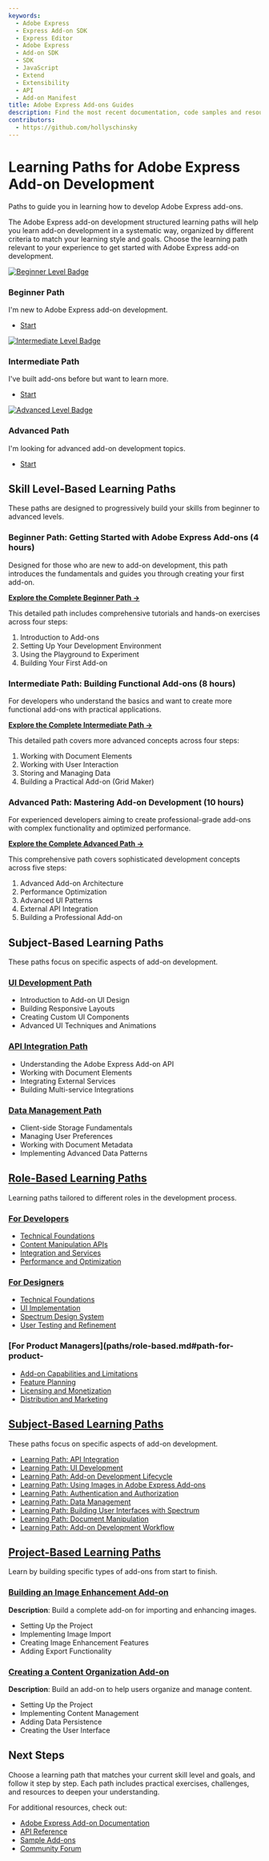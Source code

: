 ```yaml
---
keywords:
  - Adobe Express
  - Express Add-on SDK
  - Express Editor
  - Adobe Express
  - Add-on SDK
  - SDK
  - JavaScript
  - Extend
  - Extensibility
  - API
  - Add-on Manifest
title: Adobe Express Add-ons Guides
description: Find the most recent documentation, code samples and resources for building add-ons for Adobe Express.
contributors:
  - https://github.com/hollyschinsky
---
```


<Hero slots="heading, text" background="rgb(138, 43, 226)"/>

# Learning Paths for Adobe Express Add-on Development

Paths to guide you in learning how to develop Adobe Express add-ons.

The Adobe Express add-on development structured learning paths will help you learn add-on development in a systematic way, organized by different criteria to match your learning style and goals. Choose the learning path relevant to your experience to get started with Adobe Express add-on development. 

<TextBlock slots="image, heading, text, links" width="33%" />

[![Beginner Level Badge](./paths/img/beginner.png)](paths/beginner-index.md)

### Beginner Path

I'm new to Adobe Express add-on development.

- [Start](./paths/beginner-index.md)

<TextBlock slots="image, heading, text, links" width="33%" />

[![Intermediate Level Badge](./paths/img/intermediate.png)](paths/intermediate-index.md)

### Intermediate Path

I've built add-ons before but want to learn more.

- [Start](paths/intermediate-index.md)

<TextBlock slots="image, heading, text, links" width="33%" />

[![Advanced Level Badge](./paths/img/advanced.png)](paths/advanced-index.md)

### Advanced Path

I'm looking for advanced add-on development topics.

- [Start](paths/advanced-index.md)

<!-- # Learning Paths for Adobe Express Add-on Development -->

## Skill Level-Based Learning Paths

These paths are designed to progressively build your skills from beginner to advanced levels.

### Beginner Path: Getting Started with Adobe Express Add-ons (4 hours)

Designed for those who are new to add-on development, this path introduces the fundamentals and guides you through creating your first add-on.

**[Explore the Complete Beginner Path →](paths/beginner-index.md)**

This detailed path includes comprehensive tutorials and hands-on exercises across four steps:
1. Introduction to Add-ons
2. Setting Up Your Development Environment
3. Using the Playground to Experiment
4. Building Your First Add-on

### Intermediate Path: Building Functional Add-ons (8 hours)

For developers who understand the basics and want to create more functional add-ons with practical applications.

**[Explore the Complete Intermediate Path →](paths/intermediate-index.md)**

This detailed path covers more advanced concepts across four steps:
1. Working with Document Elements
2. Working with User Interaction
3. Storing and Managing Data
4. Building a Practical Add-on (Grid Maker)

### Advanced Path: Mastering Add-on Development (10 hours)

For experienced developers aiming to create professional-grade add-ons with complex functionality and optimized performance.

**[Explore the Complete Advanced Path →](paths/advanced-index.md)**

This comprehensive path covers sophisticated development concepts across five steps:

1. Advanced Add-on Architecture
2. Performance Optimization
3. Advanced UI Patterns
4. External API Integration
5. Building a Professional Add-on

## Subject-Based Learning Paths

These paths focus on specific aspects of add-on development.

### [**UI Development Path**](paths/subject-based/gen1.md#path-add-on-ui-design-5-hours)

- Introduction to Add-on UI Design
- Building Responsive Layouts
- Creating Custom UI Components
- Advanced UI Techniques and Animations

### [**API Integration Path**](paths/subject-based/gen1.md#path-adobe-express-add-on-apis-6-hours)

- Understanding the Adobe Express Add-on API
- Working with Document Elements
- Integrating External Services
- Building Multi-service Integrations

### [**Data Management Path**](paths/subject-based/gen2.md#subject-path-data-management)

- Client-side Storage Fundamentals
- Managing User Preferences
- Working with Document Metadata
- Implementing Advanced Data Patterns

## [**Role-Based Learning Paths**](paths/role-based.md)

Learning paths tailored to different roles in the development process.

### [**For Developers**](paths/role-based.md#path-for-developers-add-on-technical-implementation-8-hours)

- [Technical Foundations](paths/role-based.md#module-1-technical-foundations-2-hours)
- [Content Manipulation APIs](paths/role-based.md#module-2-content-manipulation-apis-2-hours)
- [Integration and Services](paths/role-based.md#module-3-integration-and-services-2-hours)
- [Performance and Optimization](paths/role-based.md#module-4-performance-and-optimization-2-hours)

### [**For Designers**](paths/role-based.md#path-for-designers-add-on-user-experience-design-6-hours)

- [Technical Foundations](paths/role-based.md#module-1-design-principles-15-hours)
- [UI Implementation](paths/role-based.md#module-2-ui-implementation-2-hours)
- [Spectrum Design System](paths/role-based.md#module-3-spectrum-design-system-15-hours)
- [User Testing and Refinement](paths/role-based.md#module-4-user-testing-and-refinement-1-hour)

### [**For Product Managers**](paths/role-based.md#path-for-product-
- [Add-on Capabilities and Limitations](paths/role-based.md#module-1-add-on-capabilities-and-limitations-1-hour)
- [Feature Planning](paths/role-based.md#module-2-feature-planning-15-hours)
- [Licensing and Monetization](paths/role-based.md#module-3-licensing-and-monetization-1-hour)
- [Distribution and Marketing](paths/role-based.md#module-4-distribution-and-marketing-15-hours)

## [**Subject-Based Learning Paths**](paths/subject-based/gen1.md)
These paths focus on specific aspects of add-on development.

- [Learning Path: API Integration](paths/subject-based/gen1.md#path-adobe-express-add-on-apis-6-hours)
- [Learning Path: UI Development](paths/subject-based/gen1.md#path-add-on-ui-design-5-hours)
- [Learning Path: Add-on Development Lifecycle](paths/subject-based/gen1.md#path-add-on-development-lifecycle-7-hours)
- [Learning Path: Using Images in Adobe Express Add-ons](paths/subject-based/gen2.md#subject-path-using-images-in-adobe-express-add-ons)
- [Learning Path: Authentication and Authorization](paths/subject-based/gen2.md#subject-path-authentication-and-authorization)
- [Learning Path: Data Management](paths/subject-based/gen2.md#subject-path-data-management)
- [Learning Path: Building User Interfaces with Spectrum](paths/subject-based/gen2.md#subject-path-building-user-interfaces-with-spectrum)
- [Learning Path: Document Manipulation](paths/subject-based/gen2.md#subject-path-document-manipulation)
- [Learning Path: Add-on Development Workflow](paths/subject-based/gen2.md#subject-path-add-on-development-workflow)

## [**Project-Based Learning Paths**](paths/project-based.md)

Learn by building specific types of add-ons from start to finish.

### [**Building an Image Enhancement Add-on**](paths/project-based.md#path-building-an-image-enhancement-add-on-6-hours)

**Description**: Build a complete add-on for importing and enhancing images.

- Setting Up the Project
- Implementing Image Import
- Creating Image Enhancement Features
- Adding Export Functionality

### [**Creating a Content Organization Add-on**](paths/project-based.md#path-creating-a-content-organization-add-on-7-hours)

**Description**: Build an add-on to help users organize and manage content.

- Setting Up the Project
- Implementing Content Management
- Adding Data Persistence
- Creating the User Interface

## Next Steps

Choose a learning path that matches your current skill level and goals, and follow it step by step. Each path includes practical exercises, challenges, and resources to deepen your understanding.

For additional resources, check out:

- [Adobe Express Add-on Documentation](../guides/index.md)
- [API Reference](/references/addonsdk-reference.md)
- [Sample Add-ons](/samples/index.md)
- [Community Forum](https://experienceleaguecommunities.adobe.com/t5/express-add-ons-discussions/ct-p/express-add-ons-discussions) 
